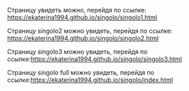 Страницу увидеть можно, перейдя по ссылке: https://ekaterina1994.github.io/singolo/singolo1.html

Cтраницу singolo2 можно увидеть, перейдя по ссылке: https://ekaterina1994.github.io/singolo/singolo2.html

Cтраницу singolo3 можно увидеть, перейдя по ссылке:https://ekaterina1994.github.io/singolo/singolo3.html

Cтраницу singolo full можно увидеть, перейдя по ссылке:https://ekaterina1994.github.io/singolo/index.html
